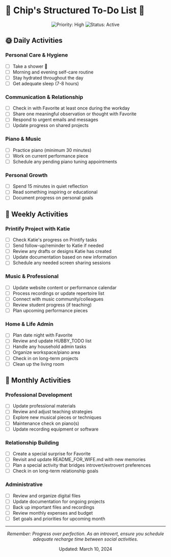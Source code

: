 # 🎹 Chip's Structured To-Do List 🎹


<div align="center">
  <img src="https://img.shields.io/badge/Priority-High-red" alt="Priority: High">
  <img src="https://img.shields.io/badge/Status-Active-brightgreen" alt="Status: Active">
</div>

## 🌞 Daily Activities

### Personal Care & Hygiene
- [ ] Take a shower 🚿
- [ ] Morning and evening self-care routine
- [ ] Stay hydrated throughout the day
- [ ] Get adequate sleep (7-8 hours)

### Communication & Relationship
- [ ] Check in with Favorite at least once during the workday
- [ ] Share one meaningful observation or thought with Favorite
- [ ] Respond to urgent emails and messages
- [ ] Update progress on shared projects

### Piano & Music
- [ ] Practice piano (minimum 30 minutes)
- [ ] Work on current performance piece
- [ ] Schedule any pending piano tuning appointments

### Personal Growth
- [ ] Spend 15 minutes in quiet reflection
- [ ] Read something inspiring or educational
- [ ] Document progress on personal goals

## 📅 Weekly Activities

### Printify Project with Katie
- [ ] Check Katie's progress on Printify tasks
- [ ] Send follow-up/reminder to Katie if needed
- [ ] Review any drafts or designs Katie has created
- [ ] Update documentation based on new information
- [ ] Schedule any needed screen sharing sessions

### Music & Professional
- [ ] Update website content or performance calendar
- [ ] Process recordings or update repertoire list
- [ ] Connect with music community/colleagues
- [ ] Review student progress (if teaching)
- [ ] Plan upcoming performance pieces

### Home & Life Admin
- [ ] Plan date night with Favorite
- [ ] Review and update HUBBY_TODO list
- [ ] Handle any household admin tasks
- [ ] Organize workspace/piano area
- [ ] Check in on long-term projects
- [ ] Clean up the living room

## 📆 Monthly Activities

### Professional Development
- [ ] Update professional materials
- [ ] Review and adjust teaching strategies
- [ ] Explore new musical pieces or techniques
- [ ] Maintenance check on piano(s)
- [ ] Update recording equipment or software

### Relationship Building
- [ ] Create a special surprise for Favorite
- [ ] Revisit and update README_FOR_WIFE.md with new memories
- [ ] Plan a special activity that bridges introvert/extrovert preferences
- [ ] Check in on long-term relationship goals

### Administrative
- [ ] Review and organize digital files
- [ ] Update documentation for ongoing projects
- [ ] Back up important files and recordings
- [ ] Review monthly expenses and budget
- [ ] Set goals and priorities for upcoming month

---

<div align="center">
  <p><i>Remember: Progress over perfection. As an introvert, ensure you schedule adequate recharge time between social activities.</i></p>
  <p>Updated: March 10, 2024</p>
</div> 